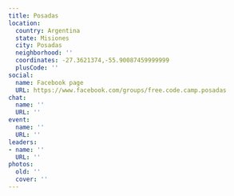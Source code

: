 ```yaml
---
title: Posadas
location:
  country: Argentina
  state: Misiones
  city: Posadas
  neighborhood: ''
  coordinates: -27.3621374,-55.90087459999999
  plusCode: ''
social:
  name: Facebook page
  URL: https://www.facebook.com/groups/free.code.camp.posadas
chat:
  name: ''
  URL: ''
event:
  name: ''
  URL: ''
leaders:
- name: ''
  URL: ''
photos:
  old: ''
  cover: ''
---
```

